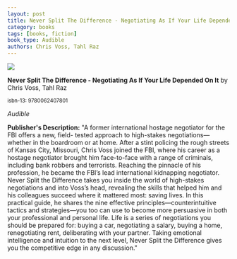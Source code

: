 ```yaml
---
layout: post
title: Never Split The Difference - Negotiating As If Your Life Depended On It
category: books
tags: [books, fiction]
book_type: Audible
authors: Chris Voss, Tahl Raz
---
```


<img src="http://books.google.com/books/content?id=BQwejgEACAAJ&printsec=frontcover&img=1&zoom=1&source=gbs_api"/>

**Never Split The Difference - Negotiating As If Your Life Depended On It** by Chris Voss, Tahl Raz

<sup>isbn-13: 9780062407801</sup>

*Audible*

**Publisher's Description:**
"A former international hostage negotiator for the FBI offers a new, field-
tested approach to high-stakes negotiations—whether in the boardroom or at
home. After a stint policing the rough streets of Kansas City, Missouri,
Chris Voss joined the FBI, where his career as a hostage negotiator brought
him face-to-face with a range of criminals, including bank robbers and
terrorists. Reaching the pinnacle of his profession, he became the FBI’s
lead international kidnapping negotiator. Never Split the Difference takes
you inside the world of high-stakes negotiations and into Voss’s head,
revealing the skills that helped him and his colleagues succeed where it
mattered most: saving lives. In this practical guide, he shares the nine
effective principles—counterintuitive tactics and strategies—you too can
use to become more persuasive in both your professional and personal life.
Life is a series of negotiations you should be prepared for: buying a car,
negotiating a salary, buying a home, renegotiating rent, deliberating with
your partner. Taking emotional intelligence and intuition to the next
level, Never Split the Difference gives you the competitive edge in any
discussion."